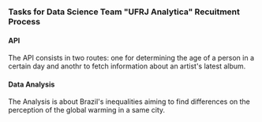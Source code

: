 
### Tasks for Data Science Team "UFRJ Analytica" Recuitment Process

#### API

The API consists in two routes: one for determining the age of a person in a certain day and anothr to fetch information about an artist's latest album.

#### Data Analysis

The Analysis is about Brazil's inequalities aiming to find differences on the perception of the global warming in a same city. 
